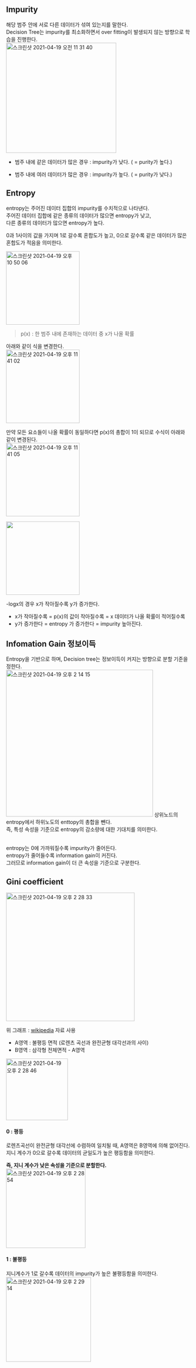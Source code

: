 <h2>Impurity</h2>

해당 범주 안에 서로 다른 데이터가 섞여 있는지를 말한다.<br>
Decision Tree는 impurity를 최소화하면서 over fitting이 발생되지 않는 방향으로 학습을 진행한다.<br>
<img width="300" alt="스크린샷 2021-04-19 오전 11 31 40" src="https://user-images.githubusercontent.com/54436228/115174342-0de53b80-a104-11eb-9ec4-1f0b7f7841ed.png">

- 범주 내에 같은 데이터가 많은 경우 : impurity가 낮다. ( = purity가 높다.)

- 범주 내에 여러 데이터가 많은 경우 : impurity가 높다. ( = purity가 낮다.)


<h2>Entropy</h2>

entropy는 주어진 데이터 집합의 impurity를 수치적으로 나타낸다.<br>
주어진 데이터 집합에 같은 종류의 데이터가 많으면 entropy가 낮고,<br>
다른 종류의 데이터가 많으면 entropy가 높다.<br>

0과 1사이의 값을 가지며 1로 갈수록 혼합도가 높고, 0으로 갈수록 같은 데이터가 많은 혼합도가 적음을 의미한다.<br>

<img width="200" alt="스크린샷 2021-04-19 오후 10 50 06" src="https://user-images.githubusercontent.com/54436228/115247273-9d6d0780-a161-11eb-8050-04afbfde2ff3.png">

> p(x) : 한 범주 내에 존재하는 데이터 중 x가 나올 확률

아래와 같이 식을 변경한다.<br>
<img width="200" alt="스크린샷 2021-04-19 오후 11 41 02" src="https://user-images.githubusercontent.com/54436228/115255111-eb393e00-a168-11eb-9b55-7f051e4fc3d8.png">

만약 모든 요소들이 나올 확률이 동일하다면 p(x)의 총합이 1이 되므로 수식이 아래와 같이 변경된다.<br>
<img width="200" alt="스크린샷 2021-04-19 오후 11 41 05" src="https://user-images.githubusercontent.com/54436228/115255127-ed030180-a168-11eb-90ca-24c521b0da94.png">

<img width="200" src="https://user-images.githubusercontent.com/54436228/115255205-fdb37780-a168-11eb-8d26-56eab33dcbf0.JPG">

-logx의 경우 x가 작아질수록 y가 증가한다.<br>
* x가 작아질수록 = p(x)의 값이 작아질수록 = x 데이터가 나올 확률이 적어질수록
* y가 증가한다 = entropy 가 증가한다 = impurity 높아진다.



<h2>Infomation Gain 정보이득</h2>
Entropy을 기반으로 하며, Decision tree는 정보이득이 커지는 방향으로 분할 기준을 정한다.<br>
<img width="400" alt="스크린샷 2021-04-19 오후 2 14 15" src="https://user-images.githubusercontent.com/54436228/115184819-928e8480-a119-11eb-9767-a3acb1f6460e.png">
상위노드의 entropy에서 하위노도의 enttopy의 총합을 뺀다.<br>
즉, 특성 속성을 기준으로 entropy의 감소량에 대한 기대치를 의미한다.<br><br>

entropy는 0에 가까워질수록 impurity가 줄어든다.<br>
entropy가 줄어들수록 information gain이 커진다.<br>
그러므로 information gain이 더 큰 속성을 기준으로 구분한다.<br>

<h2>Gini coefficient</h2>

<img width="350" alt="스크린샷 2021-04-19 오후 2 28 33" src="https://user-images.githubusercontent.com/54436228/115185916-be126e80-a11b-11eb-9efb-aadfab72859b.png">

위 그래프 : [wikipedia](https://ko.wikipedia.org/wiki/지니_계수) 자료 사용

- A영역 : 불평등 면적 (로렌츠 곡선과 완전균형 대각선과의 사이)
- B영역 : 삼각형 전체면적 - A영역

<img width="168" alt="스크린샷 2021-04-19 오후 2 28 46" src="https://user-images.githubusercontent.com/54436228/115186118-147fad00-a11c-11eb-8b73-0dd7cd4ed744.png">

<h4>0 : 평등</h4>
로렌츠곡선이 완전균형 대각선에 수렴하여 일치될 때, A영역은 B영역에 의해 없어진다.<br>
지니 계수가 0으로 갈수록 데이터의 균일도가 높은 평등함을 의미한다.<br>

**즉, 지니 계수가 낮은 속성을 기준으로 분할한다.**<br>
<img width="216" alt="스크린샷 2021-04-19 오후 2 28 54" src="https://user-images.githubusercontent.com/54436228/115186142-219c9c00-a11c-11eb-8a3d-0ae82ea851fb.png">

<h4>1 : 불평등</h4>
지니계수가 1로 갈수록 데이터의 impurity가 높은 불평등함을 의미한다.<br>
<img width="231" alt="스크린샷 2021-04-19 오후 2 29 14" src="https://user-images.githubusercontent.com/54436228/115186413-9ff93e00-a11c-11eb-8de4-a89c570ea8ed.png">

